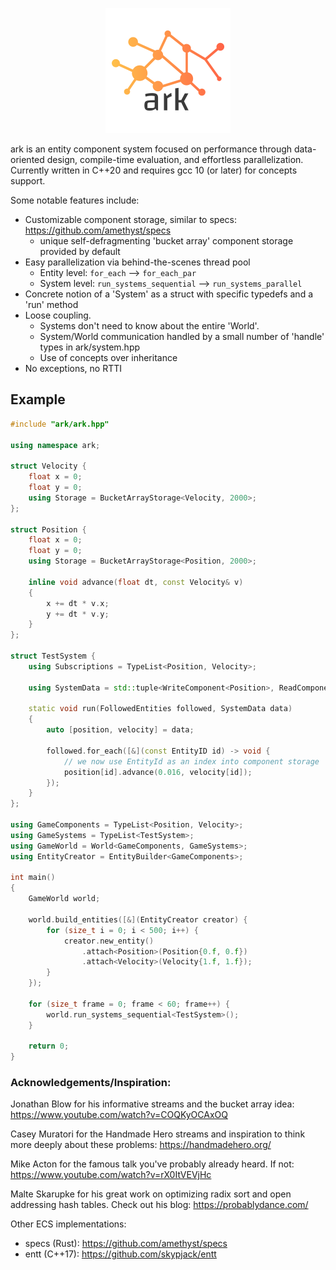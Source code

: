<p align="center">
  <img width="200" height="200" src="https://raw.githubusercontent.com/zmeadows/ark/master/logo.png">
</p>

ark is an entity component system focused on performance through data-oriented design, compile-time evaluation, and effortless parallelization.
Currently written in C++20 and requires gcc 10 (or later) for concepts support.

Some notable features include:

* Customizable component storage, similar to specs: https://github.com/amethyst/specs
  * unique self-defragmenting 'bucket array' component storage provided by default
* Easy parallelization via behind-the-scenes thread pool 
  * Entity level: ```for_each``` --> ```for_each_par``` 
  * System level: ```run_systems_sequential``` --> ```run_systems_parallel``` 
* Concrete notion of a 'System' as a struct with specific typedefs and a 'run' method
* Loose coupling.
  * Systems don't need to know about the entire 'World'.
  * System/World communication handled by a small number of 'handle' types in ark/system.hpp
  * Use of concepts over inheritance
* No exceptions, no RTTI


## Example
```C++
#include "ark/ark.hpp"

using namespace ark;

struct Velocity {
    float x = 0;
    float y = 0;
    using Storage = BucketArrayStorage<Velocity, 2000>;
};

struct Position {
    float x = 0;
    float y = 0;
    using Storage = BucketArrayStorage<Position, 2000>;

    inline void advance(float dt, const Velocity& v)
    {
        x += dt * v.x;
        y += dt * v.y;
    }
};

struct TestSystem {
    using Subscriptions = TypeList<Position, Velocity>;

    using SystemData = std::tuple<WriteComponent<Position>, ReadComponent<Velocity> >;

    static void run(FollowedEntities followed, SystemData data)
    {
        auto [position, velocity] = data;

        followed.for_each([&](const EntityID id) -> void {
            // we now use EntityId as an index into component storage
            position[id].advance(0.016, velocity[id]);
        });
    }
};

using GameComponents = TypeList<Position, Velocity>;
using GameSystems = TypeList<TestSystem>;
using GameWorld = World<GameComponents, GameSystems>;
using EntityCreator = EntityBuilder<GameComponents>;

int main()
{
    GameWorld world;

    world.build_entities([&](EntityCreator creator) {
        for (size_t i = 0; i < 500; i++) {
            creator.new_entity()
                .attach<Position>(Position{0.f, 0.f})
                .attach<Velocity>(Velocity{1.f, 1.f});
        }
    });

    for (size_t frame = 0; frame < 60; frame++) {
        world.run_systems_sequential<TestSystem>();
    }

    return 0;
}
```

### Acknowledgements/Inspiration:

Jonathan Blow for his informative streams and the bucket array idea: https://www.youtube.com/watch?v=COQKyOCAxOQ

Casey Muratori for the Handmade Hero streams and inspiration to think more deeply about these problems: https://handmadehero.org/

Mike Acton for the famous talk you've probably already heard. If not: https://www.youtube.com/watch?v=rX0ItVEVjHc

Malte Skarupke for his great work on optimizing radix sort and open addressing hash tables. Check out his blog: https://probablydance.com/

Other ECS implementations:
* specs (Rust): https://github.com/amethyst/specs
* entt (C++17): https://github.com/skypjack/entt
